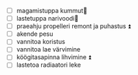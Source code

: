 
- [ ] magamistuppa kummut🔼 
- [ ] lastetuppa narivoodi🔼 
- [ ] praeahju propelleri remont ja puhastus ⏫ 
- [ ] akende pesu
- [ ] vannitoa koristus
- [ ] vannitoa lae värvimine
- [ ] köögitasapinna lihvimine ⏫ 
- [ ] lastetoa radiaatori leke
